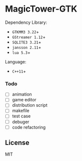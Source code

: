 # MagicTower-GTK

Dependency Library:
  -  ```GTKMM3 3.22```+ 
  -  ```GStreamer 1.12```+
  -  ```SQLITE3 3.21```+
  -  ```jansson 2.11```+
  -  ```lua 5.3```+

Language: 
 - ```C++11```+

### Todo
- [ ] animation
- [ ] game editor
- [ ] distribution script
- [ ] makefile
- [ ] test case
- [ ] debuger
- [ ] code refactoring

License
----

MIT

